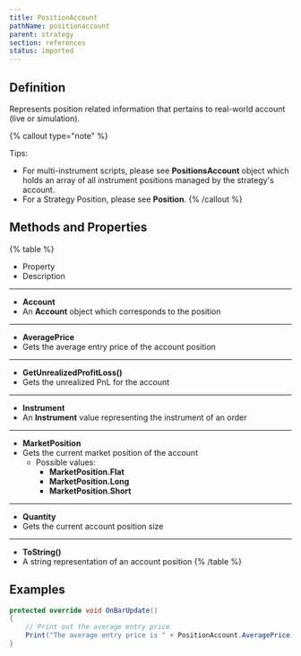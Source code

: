 ```yaml
---
title: PositionAccount
pathName: positionaccount
parent: strategy
section: references
status: imported
---
```


## Definition

Represents position related information that pertains to real-world account (live or simulation).

{% callout type="note" %}

Tips:

* For multi-instrument scripts, please see **PositionsAccount** object which holds an array of all instrument positions managed by the strategy's account.
* For a Strategy Position, please see **Position**.
{% /callout %}

## Methods and Properties

{% table %}

* Property
* Description

---

* **Account**
* An **Account** object which corresponds to the position

---

* **AveragePrice**
* Gets the average entry price of the account position

---

* **GetUnrealizedProfitLoss()**
* Gets the unrealized PnL for the account

---

* **Instrument**
* An **Instrument** value representing the instrument of an order

---

* **MarketPosition**
* Gets the current market position of the account
  * Possible values:
    * **MarketPosition.Flat**
    * **MarketPosition.Long**
    * **MarketPosition.Short**

---

* **Quantity**
* Gets the current account position size

---

* **ToString()**
* A string representation of an account position
{% /table %}

## Examples

```csharp
protected override void OnBarUpdate()
{
    // Print out the average entry price
    Print("The average entry price is " + PositionAccount.AveragePrice);
}
```
